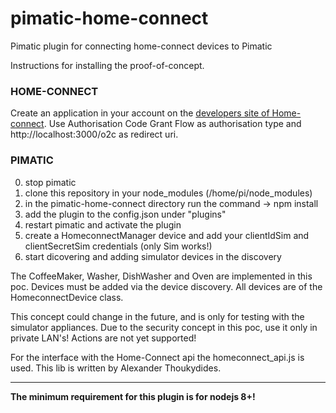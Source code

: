 # pimatic-home-connect
Pimatic plugin for connecting home-connect devices to Pimatic

Instructions for installing the proof-of-concept.

### HOME-CONNECT
Create an application in your account on the [developers site of Home-connect](https://developer.home-connect.com).
Use Authorisation Code Grant Flow as authorisation type and  http://localhost:3000/o2c as redirect uri.

### PIMATIC
0. stop pimatic
1. clone this repository in your node_modules (/home/pi/node_modules)
2. in the pimatic-home-connect directory run the command -> npm install
4. add the plugin to the config.json under "plugins"
5. restart pimatic and activate the plugin
6. create a HomeconnectManager device and add your clientIdSim and clientSecretSim credentials (only Sim works!)
7. start dicovering and adding simulator devices in the discovery

The CoffeeMaker, Washer, DishWasher and Oven are implemented in this poc.
Devices must be added via the device discovery.
All devices are of the HomeconnectDevice class.

This concept could change in the future, and is only for testing  with the simulator appliances. Due to the security concept in this poc, use it only in private LAN's!
Actions are not yet supported!

For the interface with the Home-Connect api the homeconnect_api.js is used. This lib is written by Alexander Thoukydides.

---
**The minimum requirement for this plugin is for nodejs 8+!**
